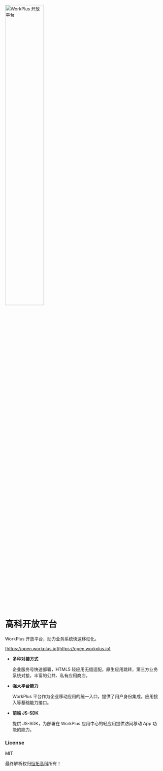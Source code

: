 <p><img src="https://open.workplus.io/v4/home.png" title="WorkPlus 开放平台" width="50%" /></p>

# 高科开放平台

WorkPlus 开放平台，助力业务系统快速移动化。

[https://open.workplus.io](https://open.workplus.io) 

* **多种对接方式**

  企业服务号快速部署，HTML5 轻应用无缝适配，原生应用跳转，第三方业务系统对接，丰富的公共、私有应用商店。

* **强大平台能力**

  WorkPlus 平台作为企业移动应用的统一入口，提供了用户身份集成，应用接入等基础能力接口。

* **前端 JS-SDK**

  提供 JS-SDK，为部署在 WorkPlus 应用中心的轻应用提供访问移动 App 功能的能力。

### License

MIT

最终解析权归[恒拓高科](https://www.workplus.io)所有！
